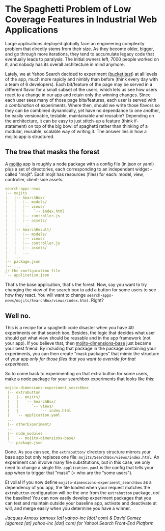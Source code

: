 # The Spaghetti Problem of Low Coverage Features in Industrial Web Applications

Large applications deployed globally face an engineering complexity problem that directly stems from their size. As they become older, bigger, and go through more iterations, they tend to accumulate legacy code that eventually leads to paralysis. The initial owners left, 7000 people worked on it, and nobody has its overall architecture in mind anymore. 

Lately, we at Yahoo Search decided to experiment ([bucket test](http://en.wikipedia.org/wiki/A/B_testing)) at all levels of the app, much more rapidly and nimbly than before (think every day with a team of 6 developers). Each bit/feature of the page may be served in a different flavor for a small subset of the users, which lets us see how users react to a change in our app and retain only the winning changes. Since each user sees many of those page bits/features, each user is served with a _combination_ of experiments. Where then, should we write those flavors so they can be combined dynamically, yet have no dependance to one another, be easily versionable, testable, maintainable and reusable? Depending on the architecture, it can be easy to just stitch-up a feature (think if-statement) on top of the big bowl of spaghetti rather than thinking of a modular, reusable, scalable way of writing it. The answer lies in how a mojito app is structured.

## The tree that masks the forest
A [mojito](http://developer.yahoo.com/cocktails/mojito/) app is roughly a node package with a config file (in json or yaml) plus a set of directories, each corresponding to an independant widget - called "mojit". Each mojit has resources (files) for each: model, view, controller, client-side assets.

```yaml
search-apps-news
|-- mojits
|   |-- SearchBox/
|   |   |-- models/
|   |   |-- views/
|   |   |    `-- index.html
|   |   |-- controller.js
|   |   |-- assets/
|   |   ...
|   |-- SearchResult/
|   |   |-- models/
|   |   |-- views/
|   |   |-- controller.js
|   |   |-- assets/
|   |   ...
|   ...
|-- package.json
|-- ...
// the configuration file
`-- application.json
```

That's the base application, that's the forest. Now, say you want to try changing the view of the search box to add a button for some users to see how they react. You will want to change `search-apps-news/mojits/SearchBox/views/index.html`. Right? 

## Well no.
This is a recipe for a spaghetti code disaster when you have 40 experiments on that search box. Besides, the logic that decides what user should get what view should be reusable and in the app framework (not your app). If you believe that, then [mojito-dimensions-base](https://github.com/yahoo/mojito-dimensions-base) just became your best friend. By including that package in the package containing your experiments, you can then create "mask packages" that mimic the structure of your app _only for those files that you want to override for that experiment_.

So to come back to experimenting on that extra button for some users, make a node package for your searchbox experiments that looks like this:

```yaml
mojito-dimensions-experiment_searchbox
 |-- extrabutton
 |   |-- mojits/
 |   |   `-- SearchBox/
 |   |      `-- views/
 |   |          `-- index.html
 |   `-- application.yaml
 ...
 |-- otherExperiment/
 ...
 |-- node_modules
 |   `-- mojito-dimensions-base/
 `-- package.json
```
Done. As you can see, the `extrabutton/` directory structure mirrors your base app but only replaces one file: `mojits/SearchBox/views/index.html`.  An experiment can involve many file substitutions, but in this case, we only need to change a single file. `application.yaml` is the config that tells your app when to trigger that "mask" (= who are the "some users").

Et voila! If you now define `mojito-dimensions-experiment_searchbox` as a dependency of you app, the file loaded when your request matches the `extrabutton` configuration will be the one from the `extrabutton` package, _not_ the baseline!
You can now easily develop experiment packages that you can test and maintain outside your baseline app, activate and deactivate at will, and merge easily when you determine you have a winner.

*Jacques Arnoux (arnoux [at] yahoo-inc [dot] com) & David Gomez (dgomez [at] yahoo-inc [dot] com) for Yahoo! Search Front-End Platform*
